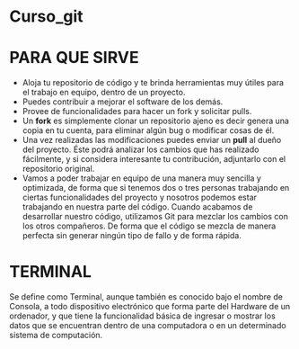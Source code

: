 # Curso_git

# PARA QUE SIRVE
* Aloja tu repositorio de código y te brinda herramientas muy útiles para el trabajo en equipo, dentro de un proyecto.
* Puedes contribuir a mejorar el software de los demás. 
* Provee de funcionalidades para hacer un fork y solicitar pulls.
* Un **fork** es simplemente clonar un repositorio ajeno es decir genera una copia en tu cuenta, para eliminar algún bug o modificar
cosas de él.
* Una vez realizadas las modificaciones puedes enviar un **pull** al dueño del proyecto. Éste podrá analizar los cambios que has 
realizado fácilmente, y si considera interesante tu contribución, adjuntarlo con el repositorio original.
* Vamos a poder trabajar en equipo de una manera muy sencilla y optimizada, de forma que si tenemos dos o tres personas trabajando en ciertas funcionalidades del proyecto y nosotros podemos estar trabajando en nuestra parte del código. Cuando acabamos de desarrollar nuestro código, utilizamos Git para mezclar los cambios con los otros compañeros. De forma que el código se mezcla de manera perfecta 
sin generar ningún tipo de fallo y de forma rápida.

# TERMINAL
 Se define como Terminal, aunque también es conocido bajo el nombre de Consola, a todo dispositivo electrónico que forma parte del    Hardware de un ordenador, y que tiene la funcionalidad básica de ingresar o mostrar los datos que se encuentran dentro de una computadora o en un determinado sistema de computación. 
 


